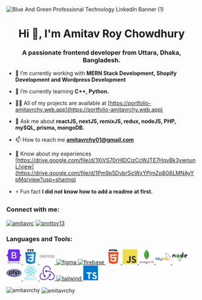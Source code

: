 ![Blue And Green Professional Technology LinkedIn Banner (1)](https://github.com/amitavrchy/amitavrchy/assets/155712340/be77d77c-36e0-4aec-b349-90606fb48c2b)


<h1 align="center">Hi 👋, I'm Amitav Roy Chowdhury</h1>
<h3 align="center">A passionate frontend developer from Uttara, Dhaka, Bangladesh.</h3>

- 🔭 I’m currently working with **MERN Stack Development, Shopify Development and Wordpress Development**

- 🌱 I’m currently learning **C++, Python.**

- 👨‍💻 All of my projects are available at [https://portfolio-amitavrchy.web.app](https://portfolio-amitavrchy.web.app)

- 💬 Ask me about **reactJS, nextJS, remixJS, redux, nodeJS, PHP, mySQL, prisma, mongoDB.**

- 📫 How to reach me **amitavrchy01@gmail.com**

- 📄 Know about my experiences [https://drive.google.com/file/d/1XiVS70rHlDCizCcWJTE7HqyBk3ywnunL/view](https://drive.google.com/file/d/1Pm9p5Dvbr5icWxYPjmZp8G6LMNAyYpMq/view?usp=sharing)

- ⚡ Fun fact **I did not know how to add a readme at first.**

<h3 align="left">Connect with me:</h3>
<p align="left">
<a href="https://linkedin.com/in/amitavrc" target="blank"><img align="center" src="https://raw.githubusercontent.com/rahuldkjain/github-profile-readme-generator/master/src/images/icons/Social/linked-in-alt.svg" alt="amitavrc" height="30" width="40" /></a>
<a href="https://fb.com/prottoy13" target="blank"><img align="center" src="https://raw.githubusercontent.com/rahuldkjain/github-profile-readme-generator/master/src/images/icons/Social/facebook.svg" alt="prottoy13" height="30" width="40" /></a>
</p>

<h3 align="left">Languages and Tools:</h3>
<p align="left"> <a href="https://getbootstrap.com" target="_blank" rel="noreferrer"> <img src="https://raw.githubusercontent.com/devicons/devicon/master/icons/bootstrap/bootstrap-plain-wordmark.svg" alt="bootstrap" width="40" height="40"/> </a> <a href="https://www.w3schools.com/css/" target="_blank" rel="noreferrer"> <img src="https://raw.githubusercontent.com/devicons/devicon/master/icons/css3/css3-original-wordmark.svg" alt="css3" width="40" height="40"/> </a> <a href="https://expressjs.com" target="_blank" rel="noreferrer"> <img src="https://raw.githubusercontent.com/devicons/devicon/master/icons/express/express-original-wordmark.svg" alt="express" width="40" height="40"/> </a> <a href="https://www.figma.com/" target="_blank" rel="noreferrer"> <img src="https://www.vectorlogo.zone/logos/figma/figma-icon.svg" alt="figma" width="40" height="40"/> </a> <a href="https://firebase.google.com/" target="_blank" rel="noreferrer"> <img src="https://www.vectorlogo.zone/logos/firebase/firebase-icon.svg" alt="firebase" width="40" height="40"/> </a> <a href="https://www.w3.org/html/" target="_blank" rel="noreferrer"> <img src="https://raw.githubusercontent.com/devicons/devicon/master/icons/html5/html5-original-wordmark.svg" alt="html5" width="40" height="40"/> </a> <a href="https://developer.mozilla.org/en-US/docs/Web/JavaScript" target="_blank" rel="noreferrer"> <img src="https://raw.githubusercontent.com/devicons/devicon/master/icons/javascript/javascript-original.svg" alt="javascript" width="40" height="40"/> </a> <a href="https://www.mongodb.com/" target="_blank" rel="noreferrer"> <img src="https://raw.githubusercontent.com/devicons/devicon/master/icons/mongodb/mongodb-original-wordmark.svg" alt="mongodb" width="40" height="40"/> </a> <a href="https://www.mysql.com/" target="_blank" rel="noreferrer"> <img src="https://raw.githubusercontent.com/devicons/devicon/master/icons/mysql/mysql-original-wordmark.svg" alt="mysql" width="40" height="40"/> </a> <a href="https://nodejs.org" target="_blank" rel="noreferrer"> <img src="https://raw.githubusercontent.com/devicons/devicon/master/icons/nodejs/nodejs-original-wordmark.svg" alt="nodejs" width="40" height="40"/> </a> <a href="https://www.php.net" target="_blank" rel="noreferrer"> <img src="https://raw.githubusercontent.com/devicons/devicon/master/icons/php/php-original.svg" alt="php" width="40" height="40"/> </a> <a href="https://reactjs.org/" target="_blank" rel="noreferrer"> <img src="https://raw.githubusercontent.com/devicons/devicon/master/icons/react/react-original-wordmark.svg" alt="react" width="40" height="40"/> </a> <a href="https://redux.js.org" target="_blank" rel="noreferrer"> <img src="https://raw.githubusercontent.com/devicons/devicon/master/icons/redux/redux-original.svg" alt="redux" width="40" height="40"/> </a> <a href="https://tailwindcss.com/" target="_blank" rel="noreferrer"> <img src="https://www.vectorlogo.zone/logos/tailwindcss/tailwindcss-icon.svg" alt="tailwind" width="40" height="40"/> </a> <a href="https://www.typescriptlang.org/" target="_blank" rel="noreferrer"> <img src="https://raw.githubusercontent.com/devicons/devicon/master/icons/typescript/typescript-original.svg" alt="typescript" width="40" height="40"/> </a> </p>

<p><img align="left" src="https://github-readme-stats.vercel.app/api/top-langs?username=amitavrchy&show_icons=true&locale=en&layout=compact" alt="amitavrchy" /></p>

<p>&nbsp;<img align="center" src="https://github-readme-stats.vercel.app/api?username=amitavrchy&show_icons=true&locale=en" alt="amitavrchy" /></p>
